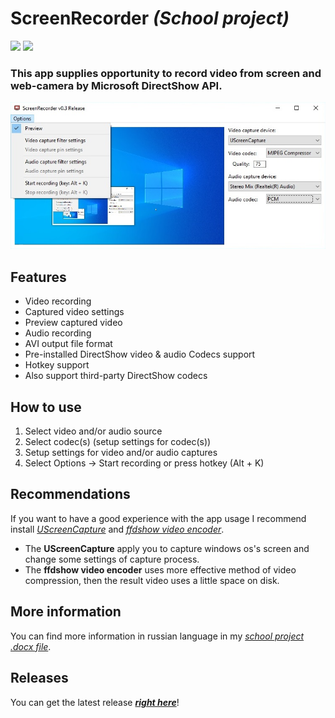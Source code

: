 # **ScreenRecorder** *(School project)* #

![](https://img.shields.io/badge/DirectShow%20API-C++-blue)  ![](https://img.shields.io/badge/Developer-poJLikno-green)

### This app supplies opportunity to record video from screen and web-camera by Microsoft DirectShow API. ###

![photo](/readme_src/app_photo.jpg)

## Features ##
* Video recording
* Captured video settings
* Preview captured video 
* Audio recording
* AVI output file format
* Pre-installed DirectShow video & audio Codecs support
* Hotkey support
* Also support third-party DirectShow codecs

## How to use ##
1. Select video and/or audio source
2. Select codec(s) (setup settings for codec(s))
3. Setup settings for video and/or audio captures
4. Select Options -> Start recording or press hotkey (Alt + K)

## Recommendations ##
If you want to have a good experience with the app usage I recommend install *[UScreenCapture](https://www.videohelp.com/software/UScreenCapture)* and *[ffdshow video encoder](https://sourceforge.net/projects/ffdshow-tryout/)*.
* The **UScreenCapture** apply you to capture windows os's screen and change some settings of capture process.
* The **ffdshow video encoder** uses more effective method of video compression, then the result video uses a little space on disk.

## More information ##
You can find more information in russian language in my *[school project .docx file](https://docs.google.com/document/d/1Ea2kUurAYHcAV1z9SGlqC5g4yYRGF-RuPgF1ag2xtOQ/edit?usp=drive_link)*.

## Releases ##
You can get the latest release ***[right here](https://github.com/poJLikno/ScreenRecorder/releases)***!
